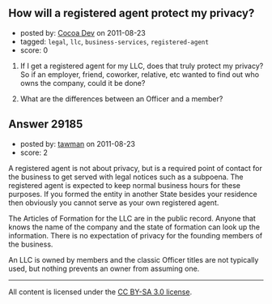 ## How will a registered agent protect my privacy?

- posted by: [Cocoa Dev](https://stackexchange.com/users/-1/12758-cocoa-dev) on 2011-08-23
- tagged: `legal`, `llc`, `business-services`, `registered-agent`
- score: 0

1. If I get a registered agent for my LLC, does that truly protect my privacy? So if an employer, friend, coworker, relative, etc wanted to find out who owns the company, could it be done?

2. What are the differences between an Officer and a member?



## Answer 29185

- posted by: [tawman](https://stackexchange.com/users/-1/12922-tawman) on 2011-08-23
- score: 2

A registered agent is not about privacy, but is a required point of contact for the business to get served with legal notices such as a subpoena. The registered agent is expected to keep normal business hours for these purposes. If you formed the entity in another State besides your residence then obviously you cannot serve as your own registered agent.

The Articles of Formation for the LLC are in the public record. Anyone that knows the name of the company and the state of formation can look up the information. There is no expectation of privacy for the founding members of the business.

An LLC is owned by members and the classic Officer titles are not typically used, but nothing prevents an owner from assuming one.



---

All content is licensed under the [CC BY-SA 3.0 license](https://creativecommons.org/licenses/by-sa/3.0/).
